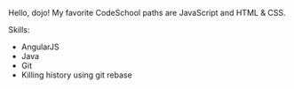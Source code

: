 Hello, dojo! My favorite CodeSchool paths are JavaScript and HTML & CSS.

Skills:
* AngularJS
* Java
* Git
* Killing history using git rebase

